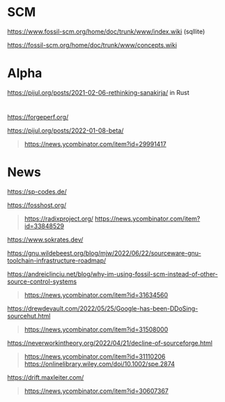 # SCM

https://www.fossil-scm.org/home/doc/trunk/www/index.wiki (sqllite)

https://fossil-scm.org/home/doc/trunk/www/concepts.wiki

# Alpha
https://pijul.org/posts/2021-02-06-rethinking-sanakirja/ in Rust

#
https://forgeperf.org/

https://pijul.org/posts/2022-01-08-beta/
> https://news.ycombinator.com/item?id=29991417

# News
https://sp-codes.de/

https://fosshost.org/
> https://radixproject.org/
> https://news.ycombinator.com/item?id=33848529

https://www.sokrates.dev/

https://gnu.wildebeest.org/blog/mjw/2022/06/22/sourceware-gnu-toolchain-infrastructure-roadmap/

https://andreiclinciu.net/blog/why-im-using-fossil-scm-instead-of-other-source-control-systems
> https://news.ycombinator.com/item?id=31634560

https://drewdevault.com/2022/05/25/Google-has-been-DDoSing-sourcehut.html
> https://news.ycombinator.com/item?id=31508000

https://neverworkintheory.org/2022/04/21/decline-of-sourceforge.html
> https://news.ycombinator.com/item?id=31110206
> https://onlinelibrary.wiley.com/doi/10.1002/spe.2874

https://drift.maxleiter.com/
> https://news.ycombinator.com/item?id=30607367

